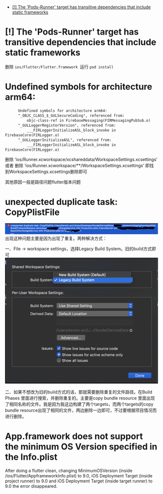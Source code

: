- [[!] The 'Pods-Runner' target has transitive dependencies that include static frameworks](#-the-pods-runner-target-has-transitive-dependencies-that-include-static-frameworks)

# [!] The 'Pods-Runner' target has transitive dependencies that include static frameworks

删除 `ios/Flutter/Flutter.framework `运行 `pod install`


#  Undefined symbols for architecture arm64:

```shell
      Undefined symbols for architecture arm64:
      "_OBJC_CLASS_$_GULSecureCoding", referenced from:
          objc-class-ref in FirebaseMessaging(FIRMessagingPubSub.o)
      "_GULLoggerRegisterVersion", referenced from:
          ___FIRLoggerInitializeASL_block_invoke in FirebaseCore(FIRLogger.o)
      "_GULLoggerInitializeASL", referenced from:
          ___FIRLoggerInitializeASL_block_invoke in FirebaseCore(FIRLogger.o)
```

删除 ‘ios/Runner.xcworkspace/xcshareddata/WorkspaceSettings.xcsettings’
或者 删除 ‘ios/Runner.xcworkspace/**/WorkspaceSettings.xcsettings’
即找到WorkspaceSettings.xcsettings删除即可

其他原因一般是路径问题flutter版本问题


# unexpected duplicate task: CopyPlistFile

![error](../image/error.png)
出现这种问题主要是因为出现了重复。两种解决方式：

一、File -> workspace settings，选择Legacy Build System。旧的build方式即可
![error](../image/error2.png)

二、如果不想改为旧的build方式的话，那就需要删除重复的文件路径。在Build Phases 里面进行搜索，并删除重复的。主要是copy bundle resource 里面出现了相同名称的文件。我是因为我这边构建了两个targets，而两个targets的copy bundle resource出现了相同的文件，两边删除一边即可，不过要根据项目情况而进行删除。


# App.framework does not support the minimum OS Version specified in the Info.plist

After doing a flutter clean, changing MinimumOSVersion (inside /ios/Flutter/AppframeworkInfo.plist) to 9.0, iOS Deployment Target (inside project runner) to 9.0 and iOS Deployment Target (inside target runner) to 9.0 the error disappeared.
